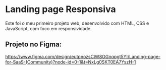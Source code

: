 # Landing page Responsiva

Este foi o meu primeiro projeto web, desenvolvido com HTML, CSS e JavaScript, com foco em responsividade.

## Projeto no Figma:

https://www.figma.com/design/eutpnozsClW8OGnqpgt5YI/Landing-page-for-SaaS-(Community)?node-id=0-1&t=NxLg0SKT0EA7YszH-1